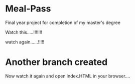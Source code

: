 # Meal-Pass
Final year project for completion of my master's degree 

Watch this.....!!!!!!!

watch again......!!!!!

# Another branch created

Now watch it again
and open index.HTML in your browser....
